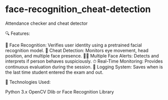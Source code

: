 # face-recognition_cheat-detection

Attendance checker and cheat detector

🔍 Features:

🎯 Face Recognition: Verifies user identity using a pretrained facial recognition model.
👀 Cheat Detection: Monitors eye movement, head position, and multiple face presence.
🕵️‍♂️ Multiple Face Alerts: Detects and interprets if person behaves suspiciously.
⏱ Real-Time Monitoring: Provides continuous evaluation during the session.
💾 Logging System: Saves when is the last time student entered the exam and out.


🚀 Technologies Used:

Python 3.x
OpenCV
Dlib or Face Recognition Library
